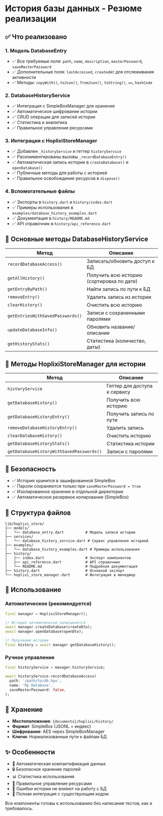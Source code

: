# История базы данных - Резюме реализации

## ✅ Что реализовано

### 1. Модель DatabaseEntry 
- ✅ Все требуемые поля: `path`, `name`, `description`, `masterPassword`, `saveMasterPassword`
- ✅ Дополнительные поля: `lastAccessed`, `createdAt` для отслеживания активности
- ✅ Методы: `copyWith()`, `toJson()`, `fromJson()`, `toString()`, `==`, `hashCode`

### 2. DatabaseHistoryService
- ✅ Интеграция с SimpleBoxManager для хранения
- ✅ Автоматическое шифрование истории
- ✅ CRUD операции для записей истории
- ✅ Статистика и аналитика
- ✅ Правильное управление ресурсами

### 3. Интеграция с HoplixiStoreManager
- ✅ Добавлен `_historyService` и геттер `historyService`
- ✅ Раскомментированы вызовы `_recordDatabaseEntry()` 
- ✅ Автоматическая запись истории в `createDatabase()` и `openDatabase()`
- ✅ Публичные методы для работы с историей
- ✅ Правильное освобождение ресурсов в `dispose()`

### 4. Вспомогательные файлы
- ✅ Экспорты в `history.dart` и `history/index.dart`
- ✅ Примеры использования в `examples/database_history_examples.dart`
- ✅ Документация в `history/README.md`
- ✅ API справочник в `history/api_reference.dart`

## 🔧 Основные методы DatabaseHistoryService

| Метод | Описание |
|-------|----------|
| `recordDatabaseAccess()` | Записать/обновить доступ к БД |
| `getAllHistory()` | Получить всю историю (сортировка по дате) |
| `getEntryByPath()` | Найти запись по пути к БД |
| `removeEntry()` | Удалить запись из истории |
| `clearHistory()` | Очистить всю историю |
| `getEntriesWithSavedPasswords()` | Записи с сохраненными паролями |
| `updateDatabaseInfo()` | Обновить название/описание |
| `getHistoryStats()` | Статистика (количество, даты) |

## 🔧 Методы HoplixiStoreManager для истории

| Метод | Описание |
|-------|----------|
| `historyService` | Геттер для доступа к сервису |
| `getDatabaseHistory()` | Получить всю историю |
| `getDatabaseHistoryEntry()` | Получить запись по пути |
| `removeDatabaseHistoryEntry()` | Удалить запись |
| `clearDatabaseHistory()` | Очистить историю |
| `getDatabaseHistoryStats()` | Статистика истории |
| `getDatabaseHistoryWithSavedPasswords()` | Записи с паролями |

## 🔐 Безопасность

- ✅ История хранится в зашифрованной SimpleBox
- ✅ Пароли сохраняются только при `saveMasterPassword = true`
- ✅ Изолированное хранение в отдельной директории
- ✅ Автоматическое резервное копирование (SimpleBox)

## 📁 Структура файлов

```
lib/hoplixi_store/
├── models/
│   └── database_entry.dart          # Модель записи истории
├── services/
│   └── database_history_service.dart # Сервис управления историей
├── examples/
│   └── database_history_examples.dart # Примеры использования
├── history/
│   ├── index.dart                   # Экспорт компонентов
│   ├── api_reference.dart           # API справочник
│   └── README.md                    # Подробная документация
├── history.dart                     # Основной экспорт
└── hoplixi_store_manager.dart       # Интеграция в менеджер
```

## 🚀 Использование

### Автоматическое (рекомендуется)
```dart
final manager = HoplixiStoreManager();

// История автоматически записывается
await manager.createDatabase(createDto);
await manager.openDatabase(openDto);

// Получение истории
final history = await manager.getDatabaseHistory();
```

### Ручное управление
```dart
final historyService = manager.historyService;

await historyService.recordDatabaseAccess(
  path: '/path/to/db.hpx',
  name: 'My Database',
  saveMasterPassword: false,
);
```

## 💾 Хранение

- **Местоположение**: `{documents}/hoplixi/history/`
- **Формат**: SimpleBox (JSONL + индекс)
- **Шифрование**: AES через SimpleBoxManager
- **Ключи**: Нормализованные пути к файлам БД

## ✨ Особенности

- 🔄 Автоматическая компактификация данных
- 🔒 Безопасное хранение паролей
- 📊 Статистика использования
- 🧹 Правильное управление ресурсами
- 🚫 Ошибки истории не влияют на работу с БД
- 🔗 Полная интеграция с существующим кодом

Все компоненты готовы к использованию без написания тестов, как и требовалось.

